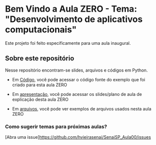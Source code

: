 <!-- README.md -->
# Bem Vindo a Aula ZERO - Tema: "Desenvolvimento de aplicativos computacionais"

Este projeto foi feito especificamente para uma aula inaugural.

## Sobre este repositório
Nesse repositório encontram-se slides, arquivos e códigos em Python.

- Em [Código](./codigo), você pode acessar o código fonte do exemplo que foi criado para esta aula ZERO

- Em [apresentação](./apresentacao), você pode acessar os slides/plano de aula de explicação desta aula ZERO

- Em [arquivos](./arquivos), você pode ver exemplos de arquivos usados nesta aula ZERO

### Como sugerir temas para próximas aulas?
[Abra uma issue]https://github.com/hvieirasenai/SenaiSP_Aula00/issues
 
